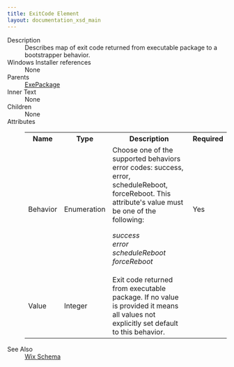 ```yaml
---
title: ExitCode Element
layout: documentation_xsd_main
---
```

<dl>
  <dt>Description</dt>
  <dd>Describes map of exit code returned from executable package to a bootstrapper behavior.</dd>
  <dt>Windows Installer references</dt>
  <dd>None</dd>
  <dt>Parents</dt>
  <dd>
    <a href="../exepackage/">ExePackage</a>
  </dd>
  <dt>Inner Text</dt>
  <dd>None</dd>
  <dt>Children</dt>
  <dd>None</dd>
  <dt>Attributes</dt>
  <dd>
    <table cellspacing="0" cellpadding="0" class="schema">
      <tr>
        <th width="15%">Name</th>
        <th width="15%">Type</th>
        <th width="65%">Description</th>
        <th width="15%">Required</th>
      </tr>
      <tr>
        <td>Behavior</td>
        <td>Enumeration</td>
        <td>Choose one of the supported behaviors error codes: success, error, scheduleReboot, forceReboot.  This attribute's value must be one of the following:<dl><dt class="enumerationValue"><dfn>success</dfn></dt><dd></dd><dt class="enumerationValue"><dfn>error</dfn></dt><dd></dd><dt class="enumerationValue"><dfn>scheduleReboot</dfn></dt><dd></dd><dt class="enumerationValue"><dfn>forceReboot</dfn></dt><dd></dd></dl></td>
        <td>Yes</td>
      </tr>
      <tr>
        <td>Value</td>
        <td>Integer</td>
        <td>Exit code returned from executable package. If no value is provided it means all values not explicitly set default to this behavior.</td>
        <td>&nbsp;</td>
      </tr>
    </table>
  </dd>
  <dt>See Also</dt>
  <dd>
    <a href="../">Wix Schema</a>
  </dd>
</dl>
